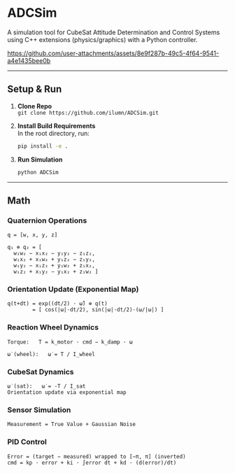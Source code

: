 # ADCSim
A simulation tool for CubeSat Attitude Determination and Control Systems using C++ extensions (physics/graphics) with a Python controller.


https://github.com/user-attachments/assets/8e9f287b-49c5-4f64-9541-a4e1435bee0b


---

## Setup & Run

1. **Clone Repo**  
   `git clone https://github.com/ilumn/ADCSim.git`

2. **Install Build Requirements**  
   In the root directory, run:  
   ```bash
   pip install -e .
   ```

3. **Run Simulation**  
   ```bash
   python ADCSim
   ```

---

## Math

### Quaternion Operations
```
q = [w, x, y, z]

q₁ ⊗ q₂ = [ 
  w₁w₂ − x₁x₂ − y₁y₂ − z₁z₂,
  w₁x₂ + x₁w₂ + y₁z₂ − z₁y₂,
  w₁y₂ − x₁z₂ + y₁w₂ + z₁x₂,
  w₁z₂ + x₁y₂ − y₁x₂ + z₁w₂ ]
```

### Orientation Update (Exponential Map)
```
q(t+dt) = exp((dt/2) · ω̂) ⊗ q(t)
        = [ cos(|ω|·dt/2), sin(|ω|·dt/2)·(ω/|ω|) ]
```

### Reaction Wheel Dynamics
```
Torque:   T = k_motor · cmd − k_damp · ω

ω̇ (wheel):   ω̇ = T / I_wheel
```

### CubeSat Dynamics
```
ω̇ (sat):   ω̇ = -T / I_sat
Orientation update via exponential map
```

### Sensor Simulation
```
Measurement = True Value + Gaussian Noise
```

### PID Control
```
Error = (target − measured) wrapped to [−π, π] (inverted)
cmd = kp · error + ki · ∫error dt + kd · (d(error)/dt)
```

